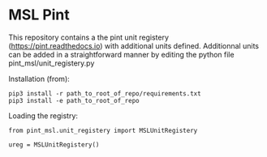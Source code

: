 # MSL Pint
This repository contains a the pint unit registery (https://pint.readthedocs.io)
with additional units defined.
Additionnal units can be added in a straightforward manner by editing the python file pint_msl/unit_registery.py

Installation (from):
 ```
pip3 install -r path_to_root_of_repo/requirements.txt
pip3 install -e path_to_root_of_repo

```

Loading the registry:

```
from pint_msl.unit_registery import MSLUnitRegistery

ureg = MSLUnitRegistery()
```

